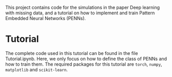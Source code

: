 This project contains code for the simulations in the paper Deep learning with missing data, and a tutorial on how to implement and train Pattern Embedded Neural Networks (PENNs).

# Tutorial
The complete code used in this tutorial can be found in the file Tutorial.ipynb. Here, we only focus on how to define the class of PENNs and how to train them. The required packages for this tutorial are `torch`, `numpy`, `matplotlib` and `scikit-learn`.
